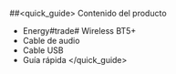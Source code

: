 ##<quick_guide> Contenido del producto

* Energy#trade# Wireless BT5+ 
* Cable de audio
* Cable USB
* Guía rápida
</quick_guide>

